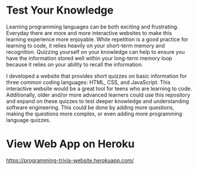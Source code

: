 # Test Your Knowledge

Learning programming languages can be both exciting and frustrating. Everyday there are more and more interactive websites to make this learning experience more enjoyable. While repetition is a good practice for learning to code, it relies heavily on your short-term memory and recognition. Quizzing yourself on your knowledge can help to ensure you have the information stored well within your long-term memory loop because it relies on your ability to recall the information.

I developed a website that provides short quizzes on basic information for three common coding languages: HTML, CSS, and JavaScript. This interactive website would be a great tool for teens who are learning to code. Additionally, older and/or more advanced learners could use this repository and expand on these quizzes to test deeper knowledge and understanding software engineering. This could be done by adding more questions, making the questions more complex, or even adding more programming language quizzes.

# View Web App on Heroku
https://programming-trivia-website.herokuapp.com/